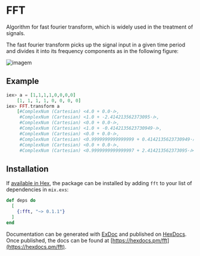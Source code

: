 # FFT

Algorithm for fast fourier transform, which is widely used in the treatment of signals.

The fast fourier transform picks up the signal input in a given time period and divides it into its frequency components as in the following figure:

![imagem](https://upload.wikimedia.org/wikipedia/commons/6/64/FFT_of_Cosine_Summation_Function.png)

## Example

```elixir
iex> a = [1,1,1,1,0,0,0,0]
	[1, 1, 1, 1, 0, 0, 0, 0]
iex> FFT.transform a
	[#ComplexNum (Cartesian) <4.0 + 0.0·𝑖>,
	 #ComplexNum (Cartesian) <1.0 + -2.414213562373095·𝑖>,
	 #ComplexNum (Cartesian) <0.0 + 0.0·𝑖>,
	 #ComplexNum (Cartesian) <1.0 + -0.4142135623730949·𝑖>,
	 #ComplexNum (Cartesian) <0.0 + 0.0·𝑖>,
	 #ComplexNum (Cartesian) <0.9999999999999999 + 0.4142135623730949·𝑖>,
	 #ComplexNum (Cartesian) <0.0 + 0.0·𝑖>,
	 #ComplexNum (Cartesian) <0.9999999999999997 + 2.414213562373095·𝑖>]
```
## Installation

If [available in Hex](https://hex.pm/docs/publish), the package can be installed
by adding `fft` to your list of dependencies in `mix.exs`:

```elixir
def deps do
  [
    {:fft, "~> 0.1.1"}
  ]
end
```

Documentation can be generated with [ExDoc](https://github.com/elixir-lang/ex_doc)
and published on [HexDocs](https://hexdocs.pm). Once published, the docs can
be found at [https://hexdocs.pm/fft](https://hexdocs.pm/fft).